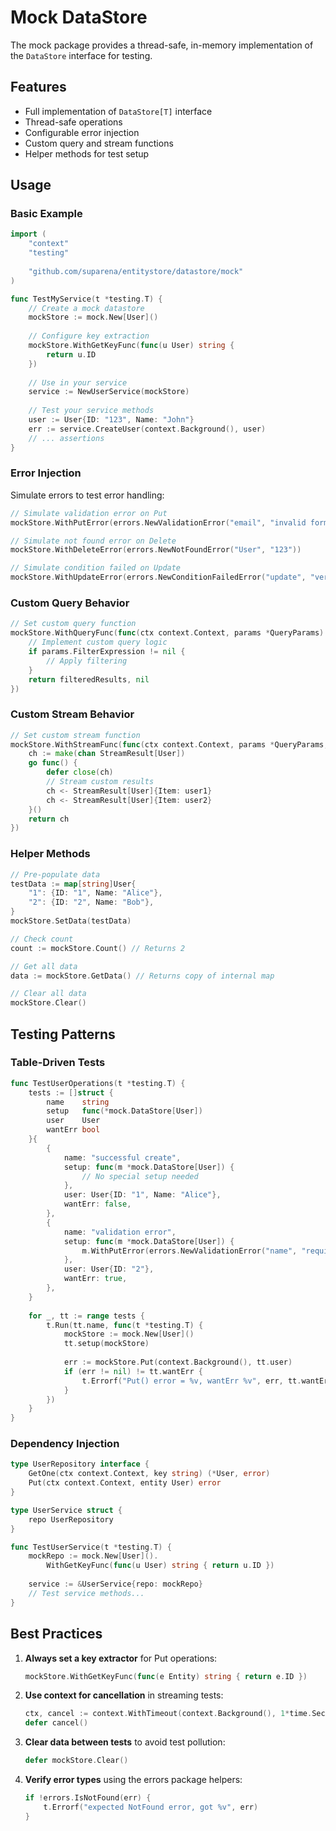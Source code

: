 # Mock DataStore

The mock package provides a thread-safe, in-memory implementation of the `DataStore` interface for testing.

## Features

- Full implementation of `DataStore[T]` interface
- Thread-safe operations
- Configurable error injection
- Custom query and stream functions
- Helper methods for test setup

## Usage

### Basic Example

```go
import (
    "context"
    "testing"
    
    "github.com/suparena/entitystore/datastore/mock"
)

func TestMyService(t *testing.T) {
    // Create a mock datastore
    mockStore := mock.New[User]()
    
    // Configure key extraction
    mockStore.WithGetKeyFunc(func(u User) string {
        return u.ID
    })
    
    // Use in your service
    service := NewUserService(mockStore)
    
    // Test your service methods
    user := User{ID: "123", Name: "John"}
    err := service.CreateUser(context.Background(), user)
    // ... assertions
}
```

### Error Injection

Simulate errors to test error handling:

```go
// Simulate validation error on Put
mockStore.WithPutError(errors.NewValidationError("email", "invalid format"))

// Simulate not found error on Delete
mockStore.WithDeleteError(errors.NewNotFoundError("User", "123"))

// Simulate condition failed on Update
mockStore.WithUpdateError(errors.NewConditionFailedError("update", "version mismatch"))
```

### Custom Query Behavior

```go
// Set custom query function
mockStore.WithQueryFunc(func(ctx context.Context, params *QueryParams) ([]interface{}, error) {
    // Implement custom query logic
    if params.FilterExpression != nil {
        // Apply filtering
    }
    return filteredResults, nil
})
```

### Custom Stream Behavior

```go
// Set custom stream function
mockStore.WithStreamFunc(func(ctx context.Context, params *QueryParams, opts ...StreamOption) <-chan StreamResult[User] {
    ch := make(chan StreamResult[User])
    go func() {
        defer close(ch)
        // Stream custom results
        ch <- StreamResult[User]{Item: user1}
        ch <- StreamResult[User]{Item: user2}
    }()
    return ch
})
```

### Helper Methods

```go
// Pre-populate data
testData := map[string]User{
    "1": {ID: "1", Name: "Alice"},
    "2": {ID: "2", Name: "Bob"},
}
mockStore.SetData(testData)

// Check count
count := mockStore.Count() // Returns 2

// Get all data
data := mockStore.GetData() // Returns copy of internal map

// Clear all data
mockStore.Clear()
```

## Testing Patterns

### Table-Driven Tests

```go
func TestUserOperations(t *testing.T) {
    tests := []struct {
        name    string
        setup   func(*mock.DataStore[User])
        user    User
        wantErr bool
    }{
        {
            name: "successful create",
            setup: func(m *mock.DataStore[User]) {
                // No special setup needed
            },
            user: User{ID: "1", Name: "Alice"},
            wantErr: false,
        },
        {
            name: "validation error",
            setup: func(m *mock.DataStore[User]) {
                m.WithPutError(errors.NewValidationError("name", "required"))
            },
            user: User{ID: "2"},
            wantErr: true,
        },
    }
    
    for _, tt := range tests {
        t.Run(tt.name, func(t *testing.T) {
            mockStore := mock.New[User]()
            tt.setup(mockStore)
            
            err := mockStore.Put(context.Background(), tt.user)
            if (err != nil) != tt.wantErr {
                t.Errorf("Put() error = %v, wantErr %v", err, tt.wantErr)
            }
        })
    }
}
```

### Dependency Injection

```go
type UserRepository interface {
    GetOne(ctx context.Context, key string) (*User, error)
    Put(ctx context.Context, entity User) error
}

type UserService struct {
    repo UserRepository
}

func TestUserService(t *testing.T) {
    mockRepo := mock.New[User]().
        WithGetKeyFunc(func(u User) string { return u.ID })
    
    service := &UserService{repo: mockRepo}
    // Test service methods...
}
```

## Best Practices

1. **Always set a key extractor** for Put operations:
   ```go
   mockStore.WithGetKeyFunc(func(e Entity) string { return e.ID })
   ```

2. **Use context for cancellation** in streaming tests:
   ```go
   ctx, cancel := context.WithTimeout(context.Background(), 1*time.Second)
   defer cancel()
   ```

3. **Clear data between tests** to avoid test pollution:
   ```go
   defer mockStore.Clear()
   ```

4. **Verify error types** using the errors package helpers:
   ```go
   if !errors.IsNotFound(err) {
       t.Errorf("expected NotFound error, got %v", err)
   }
   ```